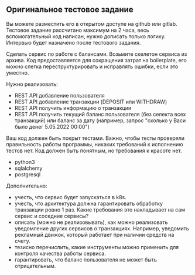 ## Оригинальное тестовое задание
Вы можете разместить его в открытом доступе на github или gitlab. Тестовое задание рассчитано максимум на 2 часа, весь вспомогательный код написан, нужно дописать только логику. Интервью будет назначено после тестового задания.

Сделать сервис по работе с балансами. Возьмите скелетон сервиса из архива.
Код предоставляется для сокращения затрат на boilerplate, его можно слегка переструктурировать и исправлять ошибки, если это уместно.

Нужно реализовать:

* REST API добавление пользователя
* REST API добавление транзакции (DEPOSIT или WITHDRAW)
* REST API получить информацию о транзакции
* REST API получить текущий баланс пользователя (без селекта всех транзакций) или баланс за дату (например, запрос "сколько у Васи было денег 5.05.2022 00:00")

Ваш код должен быть покрыт тестами.
Важно, чтобы тесты проверяли правильность работы программы, никаких требований к исполнению тестов нет. Код должен быть понятным, но требования к красоте нет.

* python3
* sqlalchemy
* postgresql

Дополнительно:
* учесть, что сервис будет запускаться в k8s.
* учесть, что архитектура должна гарантировать обработку транзакции ровно 1 раз. Какие требования это накладывает на сам сервис и соседние сервисы?
* описать (можно не реализовывать), как можно реализовать уведомление других сервисов о транзакциях. Например, уведомить рекламный движок, который работает при наличии средств на счету.
* тезисно перечислить, какие инструменты можно применить для контроля качества работы сервиса.
* гарантировать, что баланс пользователя не может быть отрицательным.

